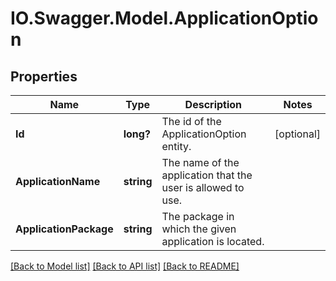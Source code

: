 # IO.Swagger.Model.ApplicationOption
## Properties

Name | Type | Description | Notes
------------ | ------------- | ------------- | -------------
**Id** | **long?** | The id of the ApplicationOption entity. | [optional] 
**ApplicationName** | **string** | The name of the application that the user is allowed to use. | 
**ApplicationPackage** | **string** | The package in which the given application is located. | 

[[Back to Model list]](../README.md#documentation-for-models) [[Back to API list]](../README.md#documentation-for-api-endpoints) [[Back to README]](../README.md)

